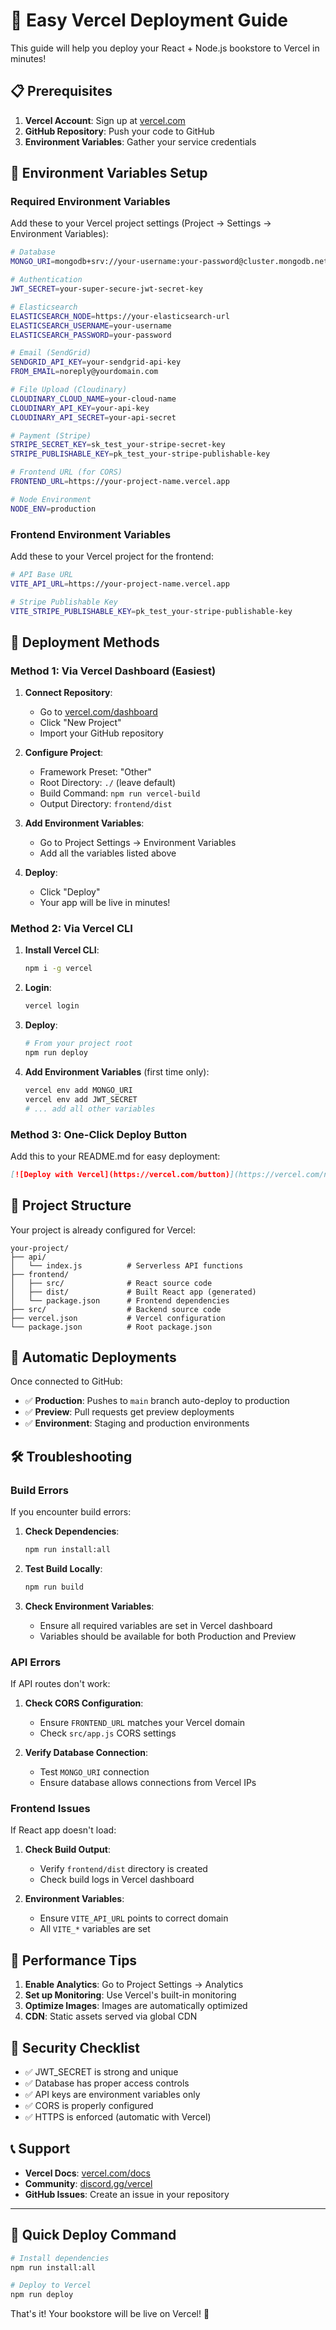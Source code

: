 # 🚀 Easy Vercel Deployment Guide

This guide will help you deploy your React + Node.js bookstore to Vercel in minutes!

## 📋 Prerequisites

1. **Vercel Account**: Sign up at [vercel.com](https://vercel.com)
2. **GitHub Repository**: Push your code to GitHub
3. **Environment Variables**: Gather your service credentials

## 🔧 Environment Variables Setup

### Required Environment Variables

Add these to your Vercel project settings (Project → Settings → Environment Variables):

```bash
# Database
MONGO_URI=mongodb+srv://your-username:your-password@cluster.mongodb.net/bookstore

# Authentication
JWT_SECRET=your-super-secure-jwt-secret-key

# Elasticsearch
ELASTICSEARCH_NODE=https://your-elasticsearch-url
ELASTICSEARCH_USERNAME=your-username
ELASTICSEARCH_PASSWORD=your-password

# Email (SendGrid)
SENDGRID_API_KEY=your-sendgrid-api-key
FROM_EMAIL=noreply@yourdomain.com

# File Upload (Cloudinary)
CLOUDINARY_CLOUD_NAME=your-cloud-name
CLOUDINARY_API_KEY=your-api-key
CLOUDINARY_API_SECRET=your-api-secret

# Payment (Stripe)
STRIPE_SECRET_KEY=sk_test_your-stripe-secret-key
STRIPE_PUBLISHABLE_KEY=pk_test_your-stripe-publishable-key

# Frontend URL (for CORS)
FRONTEND_URL=https://your-project-name.vercel.app

# Node Environment
NODE_ENV=production
```

### Frontend Environment Variables

Add these to your Vercel project for the frontend:

```bash
# API Base URL
VITE_API_URL=https://your-project-name.vercel.app

# Stripe Publishable Key
VITE_STRIPE_PUBLISHABLE_KEY=pk_test_your-stripe-publishable-key
```

## 🚀 Deployment Methods

### Method 1: Via Vercel Dashboard (Easiest)

1. **Connect Repository**:
   - Go to [vercel.com/dashboard](https://vercel.com/dashboard)
   - Click "New Project"
   - Import your GitHub repository

2. **Configure Project**:
   - Framework Preset: "Other"
   - Root Directory: `./` (leave default)
   - Build Command: `npm run vercel-build`
   - Output Directory: `frontend/dist`

3. **Add Environment Variables**:
   - Go to Project Settings → Environment Variables
   - Add all the variables listed above

4. **Deploy**:
   - Click "Deploy"
   - Your app will be live in minutes!

### Method 2: Via Vercel CLI

1. **Install Vercel CLI**:
   ```bash
   npm i -g vercel
   ```

2. **Login**:
   ```bash
   vercel login
   ```

3. **Deploy**:
   ```bash
   # From your project root
   npm run deploy
   ```

4. **Add Environment Variables** (first time only):
   ```bash
   vercel env add MONGO_URI
   vercel env add JWT_SECRET
   # ... add all other variables
   ```

### Method 3: One-Click Deploy Button

Add this to your README.md for easy deployment:

```markdown
[![Deploy with Vercel](https://vercel.com/button)](https://vercel.com/new/clone?repository-url=https://github.com/yourusername/your-repo&env=MONGO_URI,JWT_SECRET,ELASTICSEARCH_NODE,SENDGRID_API_KEY,CLOUDINARY_CLOUD_NAME,STRIPE_SECRET_KEY&envDescription=Environment%20variables%20needed%20for%20the%20bookstore%20app)
```

## 📁 Project Structure

Your project is already configured for Vercel:

```
your-project/
├── api/
│   └── index.js          # Serverless API functions
├── frontend/
│   ├── src/              # React source code
│   ├── dist/             # Built React app (generated)
│   └── package.json      # Frontend dependencies
├── src/                  # Backend source code
├── vercel.json           # Vercel configuration
└── package.json          # Root package.json
```

## 🔄 Automatic Deployments

Once connected to GitHub:
- ✅ **Production**: Pushes to `main` branch auto-deploy to production
- ✅ **Preview**: Pull requests get preview deployments
- ✅ **Environment**: Staging and production environments

## 🛠️ Troubleshooting

### Build Errors

If you encounter build errors:

1. **Check Dependencies**:
   ```bash
   npm run install:all
   ```

2. **Test Build Locally**:
   ```bash
   npm run build
   ```

3. **Check Environment Variables**:
   - Ensure all required variables are set in Vercel dashboard
   - Variables should be available for both Production and Preview

### API Errors

If API routes don't work:

1. **Check CORS Configuration**:
   - Ensure `FRONTEND_URL` matches your Vercel domain
   - Check `src/app.js` CORS settings

2. **Verify Database Connection**:
   - Test `MONGO_URI` connection
   - Ensure database allows connections from Vercel IPs

### Frontend Issues

If React app doesn't load:

1. **Check Build Output**:
   - Verify `frontend/dist` directory is created
   - Check build logs in Vercel dashboard

2. **Environment Variables**:
   - Ensure `VITE_API_URL` points to correct domain
   - All `VITE_*` variables are set

## 🎯 Performance Tips

1. **Enable Analytics**: Go to Project Settings → Analytics
2. **Set up Monitoring**: Use Vercel's built-in monitoring
3. **Optimize Images**: Images are automatically optimized
4. **CDN**: Static assets served via global CDN

## 🔐 Security Checklist

- ✅ JWT_SECRET is strong and unique
- ✅ Database has proper access controls
- ✅ API keys are environment variables only
- ✅ CORS is properly configured
- ✅ HTTPS is enforced (automatic with Vercel)

## 📞 Support

- **Vercel Docs**: [vercel.com/docs](https://vercel.com/docs)
- **Community**: [discord.gg/vercel](https://discord.gg/vercel)
- **GitHub Issues**: Create an issue in your repository

---

## 🎉 Quick Deploy Command

```bash
# Install dependencies
npm run install:all

# Deploy to Vercel
npm run deploy
```

That's it! Your bookstore will be live on Vercel! 🚀